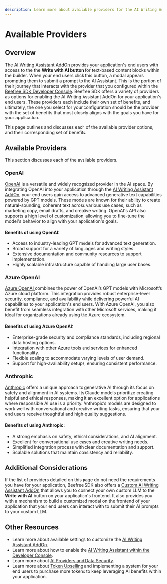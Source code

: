 ```yaml
---
description: Learn more about available providers for the AI Writing Assistant AddOn.
---
```


# Available Providers

## Overview

The [AI Writing Assistant AddOn](../) provides your application's end users with access to the the **Write with AI button** for text-based content blocks within the builder. When your end users click this button, a modal appears prompting them to submit a prompt to the AI Assistant. This is the portion of their journey that interacts with the provider that you configured within the [Beefree SDK Developer Console](https://developers.beefree.io/accounts/login/?from=website_menu). Beefree SDK offers a variety of providers as options for enabling the AI Writing Assistant AddOn for your application's end users. These providers each include their own set of benefits, and ultimately, the one you select for your configuration should be the provider with the set of benefits that most closely aligns with the goals you have for your application.

This page outlines and discusses each of the available provider options, and their corresponding set of benefits.

## Available Providers

This section discusses each of the available providers.

### OpenAI

[OpenAI](https://platform.openai.com/docs/concepts) is a versatile and widely recognized provider in the AI space. By integrating OpenAI into your application through the [AI Writing Assistant AddOn](../), your end users gain access to advanced generative text capabilities powered by GPT models. These models are known for their ability to create natural-sounding, coherent text across various use cases, such as marketing copy, email drafts, and creative writing. OpenAI's API also supports a high level of customization, allowing you to fine-tune the model's behavior to align with your application's goals.

#### **Benefits of using OpenAI:**

* Access to industry-leading GPT models for advanced text generation.
* Broad support for a variety of languages and writing styles.
* Extensive documentation and community resources to support implementation.
* Highly scalable infrastructure capable of handling large user bases.

### Azure OpenAI

[Azure OpenAI ](https://learn.microsoft.com/en-us/azure/ai-services/openai/)combines the power of OpenAI’s GPT models with Microsoft’s Azure cloud platform. This integration provides robust enterprise-level security, compliance, and availability while delivering powerful AI capabilities to your application's end users. With Azure OpenAI, you also benefit from seamless integration with other Microsoft services, making it ideal for organizations already using the Azure ecosystem.

#### **Benefits of using Azure OpenAI:**

* Enterprise-grade security and compliance standards, including regional data hosting options.
* Integration with other Azure tools and services for enhanced functionality.
* Flexible scaling to accommodate varying levels of user demand.
* Support for high-availability setups, ensuring consistent performance.

### Anthrophic

[Anthropic](https://docs.anthropic.com/en/docs/welcome) offers a unique approach to generative AI through its focus on safety and alignment in AI systems. Its Claude models prioritize creating helpful and ethical responses, making it an excellent option for applications where responsible AI use is a priority. Anthropic’s models are designed to work well with conversational and creative writing tasks, ensuring that your end users receive thoughtful and high-quality suggestions.

#### **Benefits of using Anthropic:**

* A strong emphasis on safety, ethical considerations, and AI alignment.
* Excellent for conversational use cases and creative writing needs.
* Simplified integration process with clear documentation and support.
* Scalable solutions that maintain consistency and reliability.

## Additional Considerations

If the list of providers detailed on this page do not need the requirements you have for your application, Beefree SDK also offers a [Custom AI Writing Assistant AddOn](../../custom-ai-writing-assistant.md) that allows you to connect your own custom LLM to the **Write with AI** button on your application's frontend. It also provides you with a mechanism to build a customized modal on the frontend of your application that your end users can interact with to submit their AI prompts to your custom LLM.&#x20;

## Other Resources

* Learn more about available settings to customize the [AI Writing Assistant AddOn](../).
* Learn more about how to enable the [AI Writing Assistant within the Developer Console](../#how-to-activate-the-ai-writing-assistant).
* Learn more about [AI Providers and Data Security](../data-security.md).
* Learn more about [Token Upselling](../token-upselling.md) and implementing a system for your end users to purchase more tokens to keep leveraging AI benefits within your application. &#x20;
